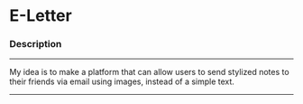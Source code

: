 # E-Letter

### Description

---


My idea is to make a platform that can allow users to send stylized notes to their friends via email using images, instead of a simple text.


---
